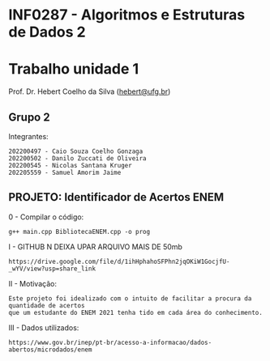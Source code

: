 # INF0287 - Algoritmos e Estruturas de Dados 2
# Trabalho unidade 1

Prof. Dr. Hebert Coelho da Silva (hebert@ufg.br)

## Grupo 2
Integrantes:
 
    202200497 - Caio Souza Coelho Gonzaga
    202200502 - Danilo Zuccati de Oliveira
    202200545 - Nicolas Santana Kruger
    202205559 - Samuel Amorim Jaime

## PROJETO: Identificador de Acertos ENEM

0 - Compilar o código:

    g++ main.cpp BibliotecaENEM.cpp -o prog
    
I - GITHUB N DEIXA UPAR ARQUIVO MAIS DE 50mb

    https://drive.google.com/file/d/1ihHphahoSFPhn2jqOKiW1GocjfU-_wYV/view?usp=share_link
    
II - Motivação:
 
    Este projeto foi idealizado com o intuito de facilitar a procura da quantidade de acertos
    que um estudante do ENEM 2021 tenha tido em cada área do conhecimento.
    
III - Dados utilizados:

    https://www.gov.br/inep/pt-br/acesso-a-informacao/dados-abertos/microdados/enem
